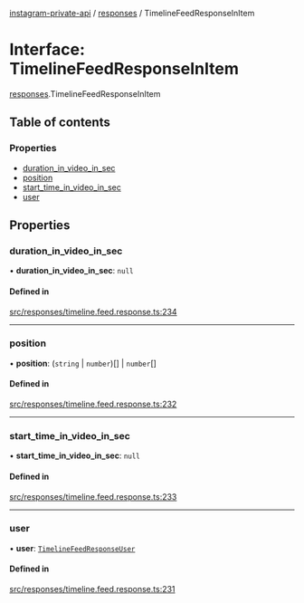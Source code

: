 [instagram-private-api](../../README.md) / [responses](../../modules/responses.md) / TimelineFeedResponseInItem

# Interface: TimelineFeedResponseInItem

[responses](../../modules/responses.md).TimelineFeedResponseInItem

## Table of contents

### Properties

- [duration\_in\_video\_in\_sec](TimelineFeedResponseInItem.md#duration_in_video_in_sec)
- [position](TimelineFeedResponseInItem.md#position)
- [start\_time\_in\_video\_in\_sec](TimelineFeedResponseInItem.md#start_time_in_video_in_sec)
- [user](TimelineFeedResponseInItem.md#user)

## Properties

### duration\_in\_video\_in\_sec

• **duration\_in\_video\_in\_sec**: ``null``

#### Defined in

[src/responses/timeline.feed.response.ts:234](https://github.com/Nerixyz/instagram-private-api/blob/4971f34/src/responses/timeline.feed.response.ts#L234)

___

### position

• **position**: (`string` \| `number`)[] \| `number`[]

#### Defined in

[src/responses/timeline.feed.response.ts:232](https://github.com/Nerixyz/instagram-private-api/blob/4971f34/src/responses/timeline.feed.response.ts#L232)

___

### start\_time\_in\_video\_in\_sec

• **start\_time\_in\_video\_in\_sec**: ``null``

#### Defined in

[src/responses/timeline.feed.response.ts:233](https://github.com/Nerixyz/instagram-private-api/blob/4971f34/src/responses/timeline.feed.response.ts#L233)

___

### user

• **user**: [`TimelineFeedResponseUser`](TimelineFeedResponseUser.md)

#### Defined in

[src/responses/timeline.feed.response.ts:231](https://github.com/Nerixyz/instagram-private-api/blob/4971f34/src/responses/timeline.feed.response.ts#L231)
